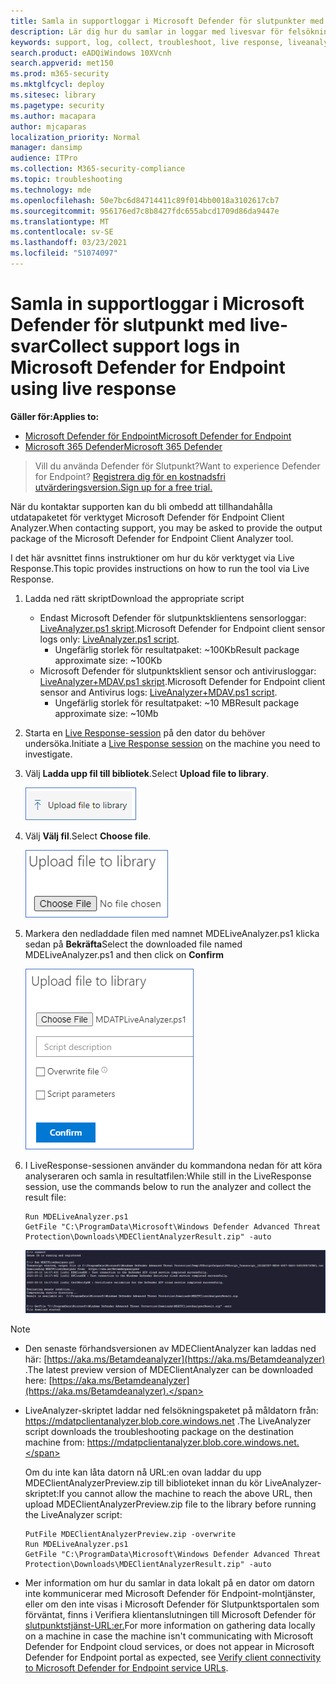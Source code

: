 ```yaml
---
title: Samla in supportloggar i Microsoft Defender för slutpunkter med live-svar
description: Lär dig hur du samlar in loggar med livesvar för felsökning av problem med Microsoft Defender för slutpunkter
keywords: support, log, collect, troubleshoot, live response, liveanalyzer, analyzer, live, response
search.product: eADQiWindows 10XVcnh
search.appverid: met150
ms.prod: m365-security
ms.mktglfcycl: deploy
ms.sitesec: library
ms.pagetype: security
ms.author: macapara
author: mjcaparas
localization_priority: Normal
manager: dansimp
audience: ITPro
ms.collection: M365-security-compliance
ms.topic: troubleshooting
ms.technology: mde
ms.openlocfilehash: 50e7bc6d84714411c89f014bb0018a3102617cb7
ms.sourcegitcommit: 956176ed7c8b8427fdc655abcd1709d86da9447e
ms.translationtype: MT
ms.contentlocale: sv-SE
ms.lasthandoff: 03/23/2021
ms.locfileid: "51074097"
---
```

# <a name="collect-support-logs-in-microsoft-defender-for-endpoint-using-live-response"></a><span data-ttu-id="2ad6a-104">Samla in supportloggar i Microsoft Defender för slutpunkt med live-svar</span><span class="sxs-lookup"><span data-stu-id="2ad6a-104">Collect support logs in Microsoft Defender for Endpoint using live response</span></span> 


<span data-ttu-id="2ad6a-105">**Gäller för:**</span><span class="sxs-lookup"><span data-stu-id="2ad6a-105">**Applies to:**</span></span>
- [<span data-ttu-id="2ad6a-106">Microsoft Defender för Endpoint</span><span class="sxs-lookup"><span data-stu-id="2ad6a-106">Microsoft Defender for Endpoint</span></span>](https://go.microsoft.com/fwlink/p/?linkid=2146631)
- [<span data-ttu-id="2ad6a-107">Microsoft 365 Defender</span><span class="sxs-lookup"><span data-stu-id="2ad6a-107">Microsoft 365 Defender</span></span>](https://go.microsoft.com/fwlink/?linkid=2118804)

> <span data-ttu-id="2ad6a-108">Vill du använda Defender för Slutpunkt?</span><span class="sxs-lookup"><span data-stu-id="2ad6a-108">Want to experience Defender for Endpoint?</span></span> [<span data-ttu-id="2ad6a-109">Registrera dig för en kostnadsfri utvärderingsversion.</span><span class="sxs-lookup"><span data-stu-id="2ad6a-109">Sign up for a free trial.</span></span>](https://www.microsoft.com/microsoft-365/windows/microsoft-defender-atp?ocid=docs-wdatp-pullalerts-abovefoldlink) 


<span data-ttu-id="2ad6a-110">När du kontaktar supporten kan du bli ombedd att tillhandahålla utdatapaketet för verktyget Microsoft Defender för Endpoint Client Analyzer.</span><span class="sxs-lookup"><span data-stu-id="2ad6a-110">When contacting support, you may be asked to provide the output package of the Microsoft Defender for Endpoint Client Analyzer tool.</span></span>

<span data-ttu-id="2ad6a-111">I det här avsnittet finns instruktioner om hur du kör verktyget via Live Response.</span><span class="sxs-lookup"><span data-stu-id="2ad6a-111">This topic provides instructions on how to run the tool via Live Response.</span></span>

1. <span data-ttu-id="2ad6a-112">Ladda ned rätt skript</span><span class="sxs-lookup"><span data-stu-id="2ad6a-112">Download the appropriate script</span></span>
    * <span data-ttu-id="2ad6a-113">Endast Microsoft Defender för slutpunktsklientens sensorloggar: [LiveAnalyzer.ps1 skript](https://aka.ms/MDELiveAnalyzer).</span><span class="sxs-lookup"><span data-stu-id="2ad6a-113">Microsoft Defender for Endpoint client sensor logs only: [LiveAnalyzer.ps1 script](https://aka.ms/MDELiveAnalyzer).</span></span>
      - <span data-ttu-id="2ad6a-114">Ungefärlig storlek för resultatpaket: ~100Kb</span><span class="sxs-lookup"><span data-stu-id="2ad6a-114">Result package approximate size: ~100Kb</span></span> 
    *  <span data-ttu-id="2ad6a-115">Microsoft Defender för slutpunktsklient sensor och antivirusloggar: [LiveAnalyzer+MDAV.ps1 skript](https://aka.ms/MDELiveAnalyzerAV).</span><span class="sxs-lookup"><span data-stu-id="2ad6a-115">Microsoft Defender for Endpoint client sensor and Antivirus logs: [LiveAnalyzer+MDAV.ps1 script](https://aka.ms/MDELiveAnalyzerAV).</span></span>
       - <span data-ttu-id="2ad6a-116">Ungefärlig storlek för resultatpaket: ~10 MB</span><span class="sxs-lookup"><span data-stu-id="2ad6a-116">Result package approximate size: ~10Mb</span></span> 
 
2.  <span data-ttu-id="2ad6a-117">Starta en [Live Response-session](live-response.md#initiate-a-live-response-session-on-a-device) på den dator du behöver undersöka.</span><span class="sxs-lookup"><span data-stu-id="2ad6a-117">Initiate a [Live Response session](live-response.md#initiate-a-live-response-session-on-a-device) on the machine you need to investigate.</span></span>

3.  <span data-ttu-id="2ad6a-118">Välj **Ladda upp fil till bibliotek**.</span><span class="sxs-lookup"><span data-stu-id="2ad6a-118">Select **Upload file to library**.</span></span>

    ![Bild på uppladdningsfil](images/upload-file.png)

4. <span data-ttu-id="2ad6a-120">Välj **Välj fil**.</span><span class="sxs-lookup"><span data-stu-id="2ad6a-120">Select **Choose file**.</span></span>

    ![Bild på knappen Välj fil1](images/choose-file.png)

5. <span data-ttu-id="2ad6a-122">Markera den nedladdade filen med namnet MDELiveAnalyzer.ps1 klicka sedan på **Bekräfta**</span><span class="sxs-lookup"><span data-stu-id="2ad6a-122">Select the downloaded file named MDELiveAnalyzer.ps1 and then click on **Confirm**</span></span>


   ![Bild på knappen Välj fil2](images/analyzer-file.png)


6. <span data-ttu-id="2ad6a-124">I LiveResponse-sessionen använder du kommandona nedan för att köra analyseraren och samla in resultatfilen:</span><span class="sxs-lookup"><span data-stu-id="2ad6a-124">While still in the LiveResponse session, use the commands below to run the analyzer and collect the result file:</span></span>

    ```console
    Run MDELiveAnalyzer.ps1
    GetFile "C:\ProgramData\Microsoft\Windows Defender Advanced Threat Protection\Downloads\MDEClientAnalyzerResult.zip" -auto
    ```

    ![Bild på kommandon](images/analyzer-commands.png)


>[!NOTE]
> - <span data-ttu-id="2ad6a-126">Den senaste förhandsversionen av MDEClientAnalyzer kan laddas ned här: [https://aka.ms/Betamdeanalyzer](https://aka.ms/Betamdeanalyzer) .</span><span class="sxs-lookup"><span data-stu-id="2ad6a-126">The latest preview version of MDEClientAnalyzer can be downloaded here: [https://aka.ms/Betamdeanalyzer](https://aka.ms/Betamdeanalyzer).</span></span>
> 
> - <span data-ttu-id="2ad6a-127">LiveAnalyzer-skriptet laddar ned felsökningspaketet på måldatorn från: https://mdatpclientanalyzer.blob.core.windows.net .</span><span class="sxs-lookup"><span data-stu-id="2ad6a-127">The LiveAnalyzer script downloads the troubleshooting package on the destination machine from: https://mdatpclientanalyzer.blob.core.windows.net.</span></span>
> 
>   <span data-ttu-id="2ad6a-128">Om du inte kan låta datorn nå URL:en ovan laddar du upp MDEClientAnalyzerPreview.zip till biblioteket innan du kör LiveAnalyzer-skriptet:</span><span class="sxs-lookup"><span data-stu-id="2ad6a-128">If you cannot allow the machine to reach the above URL, then upload MDEClientAnalyzerPreview.zip file to the library before running the LiveAnalyzer script:</span></span>
>
>   ```console
>   PutFile MDEClientAnalyzerPreview.zip -overwrite
>   Run MDELiveAnalyzer.ps1
>   GetFile "C:\ProgramData\Microsoft\Windows Defender Advanced Threat Protection\Downloads\MDEClientAnalyzerResult.zip" -auto
>   ```
> 
> - <span data-ttu-id="2ad6a-129">Mer information om hur du samlar in data lokalt på en dator om datorn inte kommunicerar med Microsoft Defender för Endpoint-molntjänster, eller om den inte visas i Microsoft Defender för Slutpunktsportalen som förväntat, finns i Verifiera klientanslutningen till Microsoft Defender för [slutpunktstjänst-URL:er.](configure-proxy-internet.md#verify-client-connectivity-to-microsoft-defender-atp-service-urls)</span><span class="sxs-lookup"><span data-stu-id="2ad6a-129">For more information on gathering data locally on a machine in case the machine isn't communicating with Microsoft Defender for Endpoint cloud services, or does not appear in Microsoft Defender for Endpoint portal as expected, see [Verify client connectivity to Microsoft Defender for Endpoint service URLs](configure-proxy-internet.md#verify-client-connectivity-to-microsoft-defender-atp-service-urls).</span></span>
